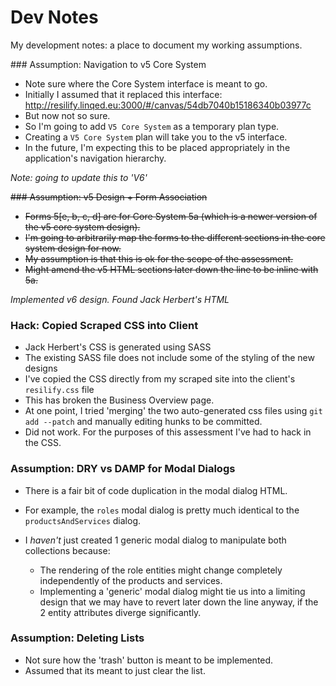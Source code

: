 
# Dev Notes

My development notes: a place to document my working assumptions.

### Assumption: Navigation to v5 Core System

- Note sure where the Core System interface is meant to go.
- Initially I assumed that it replaced this interface: http://resilify.linqed.eu:3000/#/canvas/54db7040b15186340b03977c
- But now not so sure.
- So I'm going to add `V5 Core System` as a temporary plan type.
- Creating a `V5 Core System` plan will take you to the v5 interface.
- In the future, I'm expecting this to be placed appropriately in the application's navigation hierarchy.

_Note: going to update this to 'V6'_

<strike>### Assumption: v5 Design + Form Association

- Forms 5[e, b, c, d] are for Core System 5a (which is a newer version of the v5 core system design).
- I'm going to arbitrarily map the forms to the different sections in the core system design for now.
- My assumption is that this is ok for the scope of the assessment.
- Might amend the v5 HTML sections later down the line to be inline with 5a.</strike>

_Implemented v6 design. Found Jack Herbert's HTML_

### Hack: Copied Scraped CSS into Client

- Jack Herbert's CSS is generated using SASS
- The existing SASS file does not include some of the styling of the new designs
- I've copied the CSS directly from my scraped site into the client's `resilify.css` file
- This has broken the Business Overview page.
- At one point, I tried 'merging' the two auto-generated css files using `git add --patch` and manually editing hunks to be committed.
- Did not work. For the purposes of this assessment I've had to hack in the CSS.

### Assumption: DRY vs DAMP for Modal Dialogs

- There is a fair bit of code duplication in the modal dialog HTML.
- For example, the `roles` modal dialog is pretty much identical to the `productsAndServices` dialog.
- I _haven't_ just created 1 generic modal dialog to manipulate both collections because:

	- The rendering of the role entities might change completely independently of the products and services.
	- Implementing a 'generic' modal dialog might tie us into a limiting design that we may have to revert later down the line anyway, if the 2 entity attributes diverge significantly.


### Assumption: Deleting Lists

- Not sure how the 'trash' button is meant to be implemented.
- Assumed that its meant to just clear the list.
